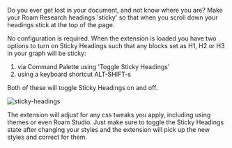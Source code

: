 Do you ever get lost in your document, and not know where you are? Make your Roam Research headings 'sticky' so that when you scroll down your headings stick at the top of the page.

No configuration is required. When the extension is loaded you have two options to turn on Sticky Headings such that any blocks set as H1, H2 or H3 in your graph will be sticky:
1. via Command Palette using 'Toggle Sticky Headings'
2. using a keyboard shortcut ALT-SHIFT-s

Both of these will toggle Sticky Headings on and off.

![sticky-headings](https://user-images.githubusercontent.com/6857790/201614328-7db283d0-15f0-41b7-8c6a-3f0e44d48ef7.gif)

The extension will adjust for any css tweaks you apply, including using themes or even Roam Studio. Just make sure to toggle the Sticky Headings state after changing your styles and the extension will pick up the new styles and correct for them.
